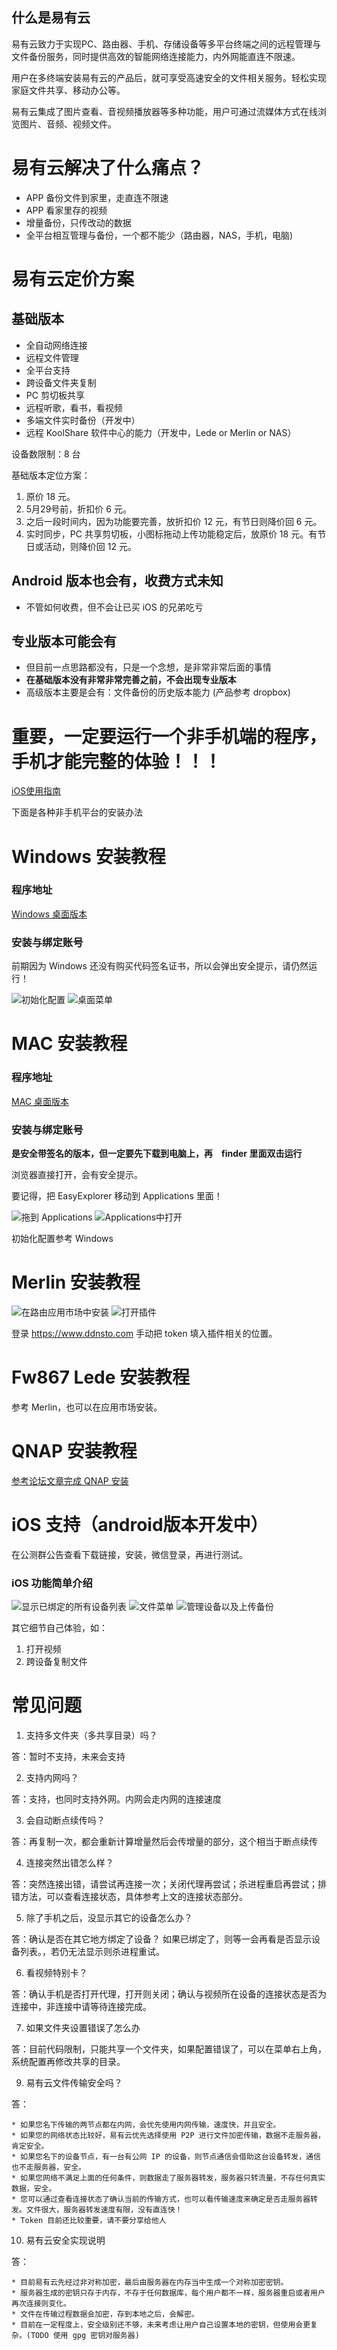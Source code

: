 ## 什么是易有云

易有云致力于实现PC、路由器、手机、存储设备等多平台终端之间的远程管理与文件备份服务，同时提供高效的智能网络连接能力，内外网能直连不限速。

用户在多终端安装易有云的产品后，就可享受高速安全的文件相关服务。轻松实现家庭文件共享、移动办公等。

易有云集成了图片查看、音视频播放器等多种功能，用户可通过流媒体方式在线浏览图片、音频、视频文件。

# 易有云解决了什么痛点？
* APP 备份文件到家里，走直连不限速
* APP 看家里存的视频
* 增量备份，只传改动的数据
* 全平台相互管理与备份，一个都不能少（路由器，NAS，手机，电脑)

# 易有云定价方案

## 基础版本

* 全自动网络连接
* 远程文件管理
* 全平台支持
* 跨设备文件夹复制
* PC 剪切板共享
* 远程听歌，看书，看视频
* 多端文件实时备份（开发中）
* 远程 KoolShare 软件中心的能力（开发中，Lede or Merlin or NAS）

设备数限制：8 台

基础版本定位方案：

1. 原价 18 元。
2. 5月29号前，折扣价 6 元。
3. 之后一段时间内，因为功能要完善，放折扣价 12 元，有节日则降价回 6 元。
4. 实时同步，PC 共享剪切板，小图标拖动上传功能稳定后，放原价 18 元。有节日或活动，则降价回 12 元。

## Android 版本也会有，收费方式未知

* 不管如何收费，但不会让已买 iOS 的兄弟吃亏

## 专业版本可能会有

* 但目前一点思路都没有，只是一个念想，是非常非常后面的事情
* **在基础版本没有非常非常完善之前，不会出现专业版本**
* 高级版本主要是会有：文件备份的历史版本能力 (产品参考 dropbox)

# 重要，一定要运行一个非手机端的程序，手机才能完整的体验！！！

[iOS使用指南](https://www.ddnsto.com/doc/iOS.html)

下面是各种非手机平台的安装办法

# Windows 安装教程
### 程序地址
[Windows 桌面版本](https://firmware.koolshare.cn/binary/EasyExplorerLatest/EasyExplorer.exe)

### 安装与绑定账号

前期因为 Windows 还没有购买代码签名证书，所以会弹出安全提示，请仍然运行！

![初始化配置](https://www.ddnsto.com/doc/img/win01.png "初始化配置")
![桌面菜单](https://www.ddnsto.com/doc/img/win02.png "桌面菜单")

# MAC 安装教程
### 程序地址
[MAC 桌面版本](https://firmware.koolshare.cn/binary/EasyExplorerLatest/EasyExplorer.dmg)

### 安装与绑定账号

**是安全带签名的版本，但一定要先下载到电脑上，再　finder 里面双击运行**

浏览器直接打开，会有安全提示。

要记得，把 EasyExplorer 移动到 Applications 里面！

![拖到 Applications](https://www.ddnsto.com/doc/img/mac01.png "拖到 Applications")
![Applications中打开](https://www.ddnsto.com/doc/img/mac02.png "Applications中打开")

初始化配置参考 Windows

# Merlin 安装教程
![在路由应用市场中安装](https://www.ddnsto.com/doc/img/arm02.png "在路由应用市场中安装")
![打开插件](https://www.ddnsto.com/doc/img/arm02.jpg "打开插件")

登录 https://www.ddnsto.com 手动把 token 填入插件相关的位置。

# Fw867 Lede 安装教程
参考 Merlin，也可以在应用市场安装。

# QNAP 安装教程
[参考论坛文章完成 QNAP 安装](http://koolshare.cn/thread-156616-1-1.html)

# iOS 支持（android版本开发中）
在公测群公告查看下载链接，安装，微信登录，再进行测试。
### iOS 功能简单介绍
![显示已绑定的所有设备列表](https://www.ddnsto.com/doc/img/iOS01.jpg "显示已绑定的所有设备列表")
![文件菜单](https://www.ddnsto.com/doc/img/iOS05.jpg "文件菜单")
![管理设备以及上传备份](https://www.ddnsto.com/doc/img/iOS03.jpg "管理设备以及上传备份")

其它细节自己体验，如：
1. 打开视频
2. 跨设备复制文件

# 常见问题

1. 支持多文件夹（多共享目录）吗？

答：暂时不支持，未来会支持

2. 支持内网吗？

答：支持，也同时支持外网。内网会走内网的连接速度

3. 会自动断点续传吗？

答：再复制一次，都会重新计算增量然后会传增量的部分，这个相当于断点续传

4. 连接突然出错怎么样？

答：突然连接出错，请尝试再连接一次；关闭代理再尝试；杀进程重启再尝试；排错方法，可以查看连接状态，具体参考上文的连接状态部分。

5. 除了手机之后，没显示其它的设备怎么办？

答：确认是否在其它地方绑定了设备？ 如果已绑定了，则等一会再看是否显示设备列表。，若仍无法显示则杀进程重试。

6. 看视频特别卡？

答：确认手机是否打开代理，打开则关闭；确认与视频所在设备的连接状态是否为连接中，非连接中请等待连接完成。

7. 如果文件夹设置错误了怎么办

答：目前代码限制，只能共享一个文件夹，如果配置错误了，可以在菜单右上角，系统配置再修改共享的目录。

9. 易有云文件传输安全吗？

答：

    * 如果您名下传输的两节点都在内网，会优先使用内网传输，速度快，并且安全。
    * 如果您的网络状态比较好，易有云优先选择使用 P2P 进行文件加密传输，数据不走服务器，肯定安全。
    * 如果您名下的设备节点，有一台有公网 IP 的设备，则节点通信会借助这台设备转发，通信也不走服务器，安全。
    * 如果您网络不满足上面的任何条件，则数据走了服务器转发，服务器只转流量，不存任何真实数据，安全。 
    * 您可以通过查看连接状态了确认当前的传输方式，也可以看传输速度来确定是否走服务器转发。文件很大，服务器转发速度有限，没有直连快！
    * Token 目前还比较重要，请不要分享给他人

10. 易有云安全实现说明

答：

    * 目前易有云先经过非对称加密，最后由服务器在内存当中生成一个对称加密密钥。
    * 服务器生成的密钥只存于内存，不存于任何数据库，每个用户都不一样，服务器重启或者用户再次连接则变化。
    * 文件在传输过程数据会加密，存到本地之后，会解密。
    * 目前在一定程度上，安全级别还不够，未来考虑让用户自己设置本地的密钥，但使用会更复杂。(TODO 使用 gpg 密钥对服务器)

